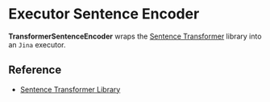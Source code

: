 # Executor Sentence Encoder 

**TransformerSentenceEncoder** wraps the [Sentence Transformer](https://www.sbert.net/docs)
library into an `Jina` executor. 

## Reference
- [Sentence Transformer Library](https://www.sbert.net/docs)

<!-- version=v0.1 -->
 